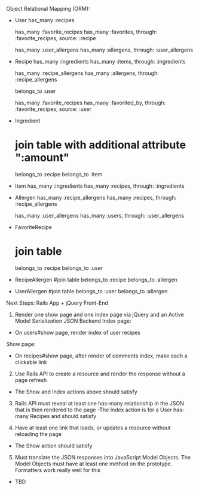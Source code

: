 Object Relational Mapping (ORM):

- User
  has_many :recipes
  
  has_many :favorite_recipes
  has_many :favorites, through: :favorite_recipes, source: :recipe
  
  has_many :user_allergens
  has_many :allergens, through: :user_allergens  

- Recipe
  has_many :ingredients
  has_many :items, through: :ingredients

  has_many :recipe_allergens
  has_many :allergens, through: :recipe_allergens

  belongs_to :user
  
  has_many :favorite_recipes
  has_many :favorited_by, through: :favorite_recipes, source: :user

- Ingredient
  # join table with additional attribute ":amount"
  belongs_to :recipe
  belongs_to :item

- Item
  has_many :ingredients
  has_many :recipes, through: :ingredients

- Allergen
  has_many :recipe_allergens
  has_many :recipes, through: :recipe_allergens
  
  has_many :user_allergens
  has_many :users, through: :user_allergens

- FavoriteRecipe
  # join table
  belongs_to :recipe
  belongs_to :user

- RecipeAllergen
  #join table
  belongs_to :recipe
  belongs_to :allergen

- UserAllergen
  #join table
  belongs_to :user
  belongs_to :allergen

Next Steps: Rails App + jQuery Front-End

1. Render one show page and one index page via jQuery and an Active Model Serialization JSON Backend
  Index page:
  - On users#show page, render index of user recipes

  Show page:
  - On recipes#show page, after render of comments index, make each a clickable link

2. Use Rails API to create a resource and render the response without a page refresh
  - The Show and Index actions above should satisfy

3. Rails API must reveal at least one has-many relationship in the JSON that is then rendered to the page
  -The Index action is for a User has-many Recipes and should satisfy

4. Have at least one link that loads, or updates a resource without reloading the page
  - The Show action should satisfy

5. Must translate the JSON responses into JavaScript Model Objects.  The Model Objects must have at least one method on the prototype.  Formatters work really well for this
  - TBD

